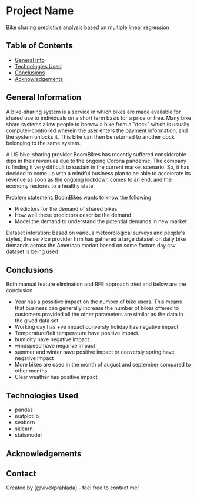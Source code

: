 # Project Name
Bike sharing predictive analysis based on multiple linear regression

## Table of Contents
* [General Info](#general-information)
* [Technologies Used](#technologies-used)
* [Conclusions](#conclusions)
* [Acknowledgements](#acknowledgements)

<!-- You can include any other section that is pertinent to your problem -->

## General Information
A bike-sharing system is a service in which bikes are made available for shared use to individuals on a short term basis for a price or free. Many bike share systems allow people to borrow a bike from a "dock" which is usually computer-controlled wherein the user enters the payment information, and the system unlocks it. This bike can then be returned to another dock belonging to the same system.

A US bike-sharing provider BoomBikes has recently suffered considerable dips in their revenues due to the ongoing Corona pandemic. The company is finding it very difficult to sustain in the current market scenario. So, it has decided to come up with a mindful business plan to be able to accelerate its revenue as soon as the ongoing lockdown comes to an end, and the economy restores to a healthy state. 

Problem statement:
BoomBikes wants to know the following
- Predictors for the demand of shared bikes
- How well these predictors describe the demand
- Model the demand to understand the potential demands in new market

Dataset inforation: 
Based on various meteorological surveys and people's styles, the service provider firm has gathered a large dataset on daily bike demands across the American market based on some factors
day.csv dataset is being used

<!-- You don't have to answer all the questions - just the ones relevant to your project. -->

## Conclusions
Both manual feature elimination and RFE approach tried and below are the conclusion
- Year has a possitive impact on the number of bike users. This means that business can generally increase the number of bikes offered to customers provided all the other parameters are similar as the data in the gived data set
- Working day has +ve impact conversly holiday has negative impact 
- Temperature/felt temperature have positive impact.
- humidity have negative impact
- windspeed have negarive impact
- summer and winter have positive impact or conversly spring have negative impact 
- More bikes are used in the month of august and september compared to other months
- Clear weather has positive impact

<!-- You don't have to answer all the questions - just the ones relevant to your project. -->


## Technologies Used
- pandas
- matplotlib
- seaborn
- sklearn
- statsmodel

<!-- As the libraries versions keep on changing, it is recommended to mention the version of library used in this project -->

## Acknowledgements

## Contact
Created by [@vivekprahlada] - feel free to contact me!


<!-- Optional -->
<!-- ## License -->
<!-- This project is open source and available under the [... License](). -->

<!-- You don't have to include all sections - just the one's relevant to your project -->
